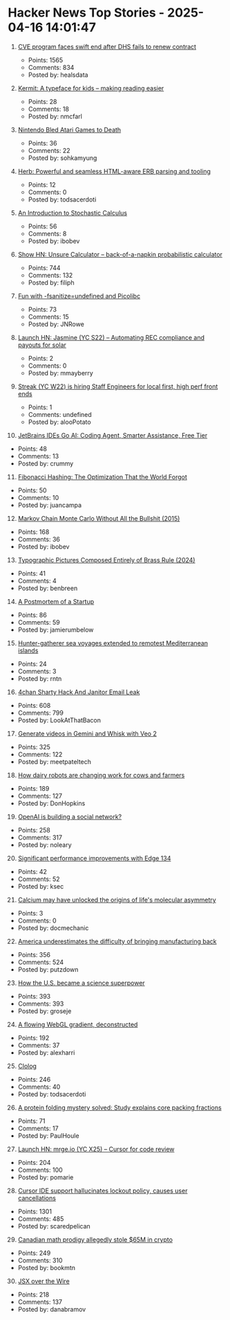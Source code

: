 # Hacker News Top Stories - 2025-04-16 14:01:47

1. [CVE program faces swift end after DHS fails to renew contract](https://www.csoonline.com/article/3963190/cve-program-faces-swift-end-after-dhs-fails-to-renew-contract-leaving-security-flaw-tracking-in-limbo.html)
   - Points: 1565
   - Comments: 834
   - Posted by: healsdata

2. [Kermit: A typeface for kids – making reading easier](https://microsoft.design/articles/introducing-kermit-a-typeface-for-kids/)
   - Points: 28
   - Comments: 18
   - Posted by: nmcfarl

3. [Nintendo Bled Atari Games to Death](https://thereader.mitpress.mit.edu/how-nintendo-bled-atari-games-to-death/)
   - Points: 36
   - Comments: 22
   - Posted by: sohkamyung

4. [Herb: Powerful and seamless HTML-aware ERB parsing and tooling](https://herb-tools.dev/)
   - Points: 12
   - Comments: 0
   - Posted by: todsacerdoti

5. [An Introduction to Stochastic Calculus](https://bjlkeng.io/posts/an-introduction-to-stochastic-calculus/)
   - Points: 56
   - Comments: 8
   - Posted by: ibobev

6. [Show HN: Unsure Calculator – back-of-a-napkin probabilistic calculator](https://filiph.github.io/unsure/)
   - Points: 744
   - Comments: 132
   - Posted by: filiph

7. [Fun with -fsanitize=undefined and Picolibc](https://keithp.com/blogs/sanitizer-fun/)
   - Points: 73
   - Comments: 15
   - Posted by: JNRowe

8. [Launch HN: Jasmine (YC S22) – Automating REC compliance and payouts for solar](undefined)
   - Points: 2
   - Comments: 0
   - Posted by: mmayberry

9. [Streak (YC W22) is hiring Staff Engineers for local first, high perf front ends](https://www.streak.com/careers/staff-ui-engineer)
   - Points: 1
   - Comments: undefined
   - Posted by: alooPotato

10. [JetBrains IDEs Go AI: Coding Agent, Smarter Assistance, Free Tier](https://blog.jetbrains.com/blog/2025/04/16/jetbrains-ides-go-ai/)
   - Points: 48
   - Comments: 13
   - Posted by: crummy

11. [Fibonacci Hashing: The Optimization That the World Forgot](https://probablydance.com/2018/06/16/fibonacci-hashing-the-optimization-that-the-world-forgot-or-a-better-alternative-to-integer-modulo/)
   - Points: 50
   - Comments: 10
   - Posted by: juancampa

12. [Markov Chain Monte Carlo Without All the Bullshit (2015)](https://www.jeremykun.com/2015/04/06/markov-chain-monte-carlo-without-all-the-bullshit/)
   - Points: 168
   - Comments: 36
   - Posted by: ibobev

13. [Typographic Pictures Composed Entirely of Brass Rule (2024)](https://blog.glyphdrawing.club/typographic-pictures-composed-entirely-of-brass-rule/)
   - Points: 41
   - Comments: 4
   - Posted by: benbreen

14. [A Postmortem of a Startup](https://buildwithtract.com/)
   - Points: 86
   - Comments: 59
   - Posted by: jamierumbelow

15. [Hunter-gatherer sea voyages extended to remotest Mediterranean islands](https://www.nature.com/articles/s41586-025-08780-y)
   - Points: 24
   - Comments: 3
   - Posted by: rntn

16. [4chan Sharty Hack And Janitor Email Leak](https://knowyourmeme.com/memes/events/april-2025-4chan-sharty-hack-and-janitor-email-leak)
   - Points: 608
   - Comments: 799
   - Posted by: LookAtThatBacon

17. [Generate videos in Gemini and Whisk with Veo 2](https://blog.google/products/gemini/video-generation/)
   - Points: 325
   - Comments: 122
   - Posted by: meetpateltech

18. [How dairy robots are changing work for cows and farmers](https://spectrum.ieee.org/lely-dairy-robots)
   - Points: 189
   - Comments: 127
   - Posted by: DonHopkins

19. [OpenAI is building a social network?](https://www.theverge.com/openai/648130/openai-social-network-x-competitor)
   - Points: 258
   - Comments: 317
   - Posted by: noleary

20. [Significant performance improvements with Edge 134](https://blogs.windows.com/msedgedev/2025/04/10/significant-performance-improvements-with-edge-134/)
   - Points: 42
   - Comments: 52
   - Posted by: ksec

21. [Calcium may have unlocked the origins of life's molecular asymmetry](https://www.sciencedaily.com/releases/2025/03/250327142001.htm)
   - Points: 3
   - Comments: 0
   - Posted by: docmechanic

22. [America underestimates the difficulty of bringing manufacturing back](https://www.molsonhart.com/blog/america-underestimates-the-difficulty-of-bringing-manufacturing-back)
   - Points: 356
   - Comments: 524
   - Posted by: putzdown

23. [How the U.S. became a science superpower](https://steveblank.com/2025/04/15/how-the-u-s-became-a-science-superpower/)
   - Points: 393
   - Comments: 393
   - Posted by: groseje

24. [A flowing WebGL gradient, deconstructed](https://alexharri.com/blog/webgl-gradients)
   - Points: 192
   - Comments: 37
   - Posted by: alexharri

25. [Clolog](https://github.com/bobschrag/clolog)
   - Points: 246
   - Comments: 40
   - Posted by: todsacerdoti

26. [A protein folding mystery solved: Study explains core packing fractions](https://phys.org/news/2025-03-protein-mystery-core-fractions.html)
   - Points: 71
   - Comments: 17
   - Posted by: PaulHoule

27. [Launch HN: mrge.io (YC X25) – Cursor for code review](undefined)
   - Points: 204
   - Comments: 100
   - Posted by: pomarie

28. [Cursor IDE support hallucinates lockout policy, causes user cancellations](https://old.reddit.com/r/cursor/comments/1jyy5am/psa_cursor_now_restricts_logins_to_a_single/)
   - Points: 1301
   - Comments: 485
   - Posted by: scaredpelican

29. [Canadian math prodigy allegedly stole $65M in crypto](https://www.theglobeandmail.com/business/economy/article-math-prodigy-cryptocurrency-enforcement-united-states/)
   - Points: 249
   - Comments: 310
   - Posted by: bookmtn

30. [JSX over the Wire](https://overreacted.io/jsx-over-the-wire/)
   - Points: 218
   - Comments: 137
   - Posted by: danabramov

